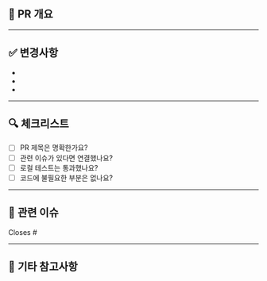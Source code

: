 ## 📌 PR 개요
<!-- 이 PR이 어떤 내용을 담고 있는지 한 줄로 요약해주세요. -->


---

## ✅ 변경사항
<!-- 주요 변경사항을 bullet point로 간단히 작성해주세요. -->
- 
-
-

---

## 🔍 체크리스트
- [ ] PR 제목은 명확한가요?
- [ ] 관련 이슈가 있다면 연결했나요?
- [ ] 로컬 테스트는 통과했나요?
- [ ] 코드에 불필요한 부분은 없나요?

---

## 📎 관련 이슈
<!-- 예: Closes #123 -->
Closes #

---

## 💬 기타 참고사항
<!-- 리뷰어가 참고하면 좋을 추가 정보를 적어주세요. 필요 없다면 생략 가능 -->